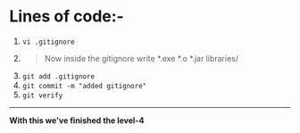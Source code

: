 # Lines of code:-
1. `vi .gitignore`
2. > Now inside the gitignore write *.exe *.o *.jar libraries/
3. `git add .gitignore`
4. `git commit -m "added gitignore"`
5. `git verify`
---
**With this we've finished the level-4**
